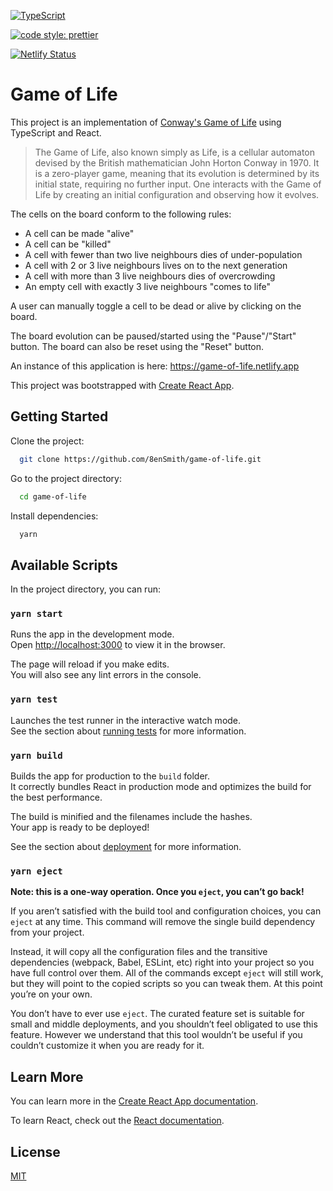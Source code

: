 [![TypeScript](https://img.shields.io/badge/%3C%2F%3E-TypeScript-%230074c1.svg)](http://www.typescriptlang.org/)

[![code style: prettier](https://img.shields.io/badge/code_style-prettier-ff69b4.svg?style=flat-square)](https://github.com/prettier/prettier)

[![Netlify Status](https://api.netlify.com/api/v1/badges/bb5c7fa3-de10-4bd2-a1ef-bac60f78a338/deploy-status)](https://app.netlify.com/sites/game-of-1ife/deploys)

# Game of Life

This project is an implementation of [Conway's Game of Life](https://en.wikipedia.org/wiki/Conway%27s_Game_of_Life) using TypeScript and React.

> The Game of Life, also known simply as Life, is a cellular automaton devised by the British mathematician John Horton Conway in 1970. It is a zero-player game, meaning that its evolution is determined by its initial state, requiring no further input. One interacts with the Game of Life by creating an initial configuration and observing how it evolves.

The cells on the board conform to the following rules:

- A cell can be made "alive"
- A cell can be "killed"
- A cell with fewer than two live neighbours dies of under-population
- A cell with 2 or 3 live neighbours lives on to the next generation
- A cell with more than 3 live neighbours dies of overcrowding
- An empty cell with exactly 3 live neighbours "comes to life"

A user can manually toggle a cell to be dead or alive by clicking on the board.

The board evolution can be paused/started using the "Pause"/"Start" button. The board can also be reset using the "Reset" button.

An instance of this application is here: https://game-of-1ife.netlify.app

This project was bootstrapped with [Create React App](https://github.com/facebook/create-react-app).

## Getting Started

Clone the project:

```zsh
  git clone https://github.com/8enSmith/game-of-life.git
```

Go to the project directory:

```zsh
  cd game-of-life
```

Install dependencies:

```zsh
  yarn
```

## Available Scripts

In the project directory, you can run:

### `yarn start`

Runs the app in the development mode.\
Open [http://localhost:3000](http://localhost:3000) to view it in the browser.

The page will reload if you make edits.\
You will also see any lint errors in the console.

### `yarn test`

Launches the test runner in the interactive watch mode.\
See the section about [running tests](https://facebook.github.io/create-react-app/docs/running-tests) for more information.

### `yarn build`

Builds the app for production to the `build` folder.\
It correctly bundles React in production mode and optimizes the build for the best performance.

The build is minified and the filenames include the hashes.\
Your app is ready to be deployed!

See the section about [deployment](https://facebook.github.io/create-react-app/docs/deployment) for more information.

### `yarn eject`

**Note: this is a one-way operation. Once you `eject`, you can’t go back!**

If you aren’t satisfied with the build tool and configuration choices, you can `eject` at any time. This command will remove the single build dependency from your project.

Instead, it will copy all the configuration files and the transitive dependencies (webpack, Babel, ESLint, etc) right into your project so you have full control over them. All of the commands except `eject` will still work, but they will point to the copied scripts so you can tweak them. At this point you’re on your own.

You don’t have to ever use `eject`. The curated feature set is suitable for small and middle deployments, and you shouldn’t feel obligated to use this feature. However we understand that this tool wouldn’t be useful if you couldn’t customize it when you are ready for it.

## Learn More

You can learn more in the [Create React App documentation](https://facebook.github.io/create-react-app/docs/getting-started).

To learn React, check out the [React documentation](https://reactjs.org/).

## License

[MIT](https://choosealicense.com/licenses/mit/)

